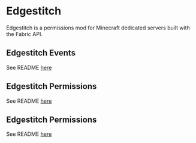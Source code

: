 # Edgestitch
Edgestitch is a permissions mod for Minecraft dedicated servers built with the Fabric API.


## Edgestitch Events
See README [here](edgestitch-events/README.md)
## Edgestitch Permissions
See README [here](edgestitch-permissions/README.md)
## Edgestitch Permissions
See README [here](edgestitch-util/README.md)

